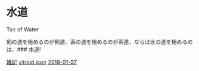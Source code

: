 # 水道

Tao of Water

[](https://gyazo.com/d0fc96367353dd361fa6d2799b543433)



剣の道を極めるのが剣道、茶の道を極めるのが茶道、ならば水の道を極めるのは、### 水道!

[雑記](雑記.md) [vitroid.icon](vitroid.icon.md) [2019-01-07](2019-01-07.md) 



